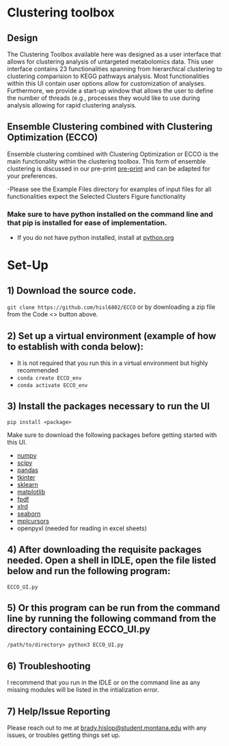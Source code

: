 # Clustering toolbox
## Design
The Clustering Toolbox available here was designed as a user interface that allows for clustering analysis of untargeted metabolomics data. This user interface contains 23 functionalities spanning from hierarchical clustering to clustering comparision to KEGG pathways analysis. Most functionalities within this UI contain user options allow for customization of analyses. Furthermore, we provide a start-up window that allows the user to define the number of threads (e.g., processes they would like to use during analysis allowing for rapid clustering analysis. 

## Ensemble Clustering combined with Clustering Optimization (ECCO)
Ensemble clustering combined with Clustering Optimization or ECCO is the main functionality within the clustering toolbox. This form of ensemble clustering is discussed in our pre-print [pre-print](https://www.biorxiv.org/content/10.1101/2022.11.03.515009v1.abstract) and can be adapted for your preferences. 


-Please see the Example Files directory for examples of input files for all functionalities expect the Selected Clusters Figure functionality

### Make sure to have python installed on the command line and that pip is installed for ease of implementation.
- If you do not have python installed, install at [python.org](https://www.python.org/)


# Set-Up

## 1) Download the source code. 
`git clone https://github.com/hisl6802/ECCO`
or by downloading a zip file from the Code <> button above.

## 2) Set up a virtual environment (example of how to establish with conda below):
- It is not required that you run this in a virtual environment but highly recommended
- `conda create ECCO_env`
- `conda activate ECCO_env`

## 3) Install the packages necessary to run the UI
`pip install <package>`

Make sure to download the following packages before getting started with this UI.
- [numpy](https://numpy.org/)  
- [scipy](https://www.scipy.org/)
- [pandas](https://pandas.pydata.org/)
- [tkinter](https://docs.python.org/3/library/tkinter.html)
- [sklearn](https://scikit-learn.org/stable/index.html)
- [matplotlib](https://matplotlib.org/3.2.1/index.html)
- [fpdf](https://pyfpdf.readthedocs.io/en/latest/#:~:text=%20FPDF%20for%20Python%20%201%20Main%20features.,priority%20technical%20support%2C%20you%20can%20contact...%20More%20)
- [xlrd](https://pypi.org/project/xlrd/)
- [seaborn](https://seaborn.pydata.org/index.html)
- [mplcursors](https://pypi.org/project/mplcursors/)
- openpyxl (needed for reading in excel sheets)

## 4) After downloading the requisite packages needed. Open a shell in IDLE, open the file listed below and run the following program:

`ECCO_UI.py`

## 5) Or this program can be run from the command line by running the following command from the directory containing ECCO_UI.py

`/path/to/directory> python3 ECCO_UI.py`

## 6) Troubleshooting
I recommend that you run in the IDLE or on the command line as any missing modules will be listed in the intialization error. 


## 7) Help/Issue Reporting
Please reach out to me at brady.hislop@student.montana.edu with any issues, or troubles getting things set up. 
 
